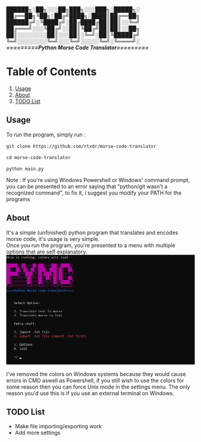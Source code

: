 ***██████╗░██╗░░░██╗███╗░░░███╗░█████╗░\
██╔══██╗╚██╗░██╔╝████╗░████║██╔══██╗\
██████╔╝░╚████╔╝░██╔████╔██║██║░░╚═╝\
██╔═══╝░░░╚██╔╝░░██║╚██╔╝██║██║░░██╗\
██║░░░░░░░░██║░░░██║░╚═╝░██║╚█████╔╝\
╚═╝░░░░░░░░╚═╝░░░╚═╝░░░░░╚═╝░╚════╝░\
=========Python Morse Code Translator=========***

# Table of Contents
1. [Usage](#usage)
2. [About](#about)
3. [TODO List](#todo-list)

## Usage
To run the program, simply run :
```
git clone https://github.com/rtxdr/morse-code-translator
```
```
cd morse-code-translator
```
```
python main.py
```
Note : If you're using Windows Powershell or Windows' command prompt, you can be presented to an error saying that "python/git wasn't a recognized command", to fix it, i suggest you modify your PATH for the programs

## About
It's a simple (unfinished) python program that translates and encodes morse code, it's usage is very simple.\
Once you run the program, you're presented to a menu with multiple options that are self explanatory.
![image](assets/unixmenu.png)

I've removed the colors on Windows systems because they would cause errors in CMD aswell as Powershell, if you still wish to use the colors for some reason then you can force Unix mode in the settings menu. The only reason you'd use this is if you use an external terminal on Windows.
## TODO List
- Make file importing/exporting work
- Add more settings
